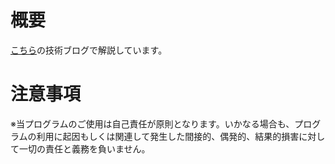 # 概要
[こちら](https://zenn.dev/subtaro/articles/2464d92a8b827f)の技術ブログで解説しています。

# 注意事項
※当プログラムのご使用は自己責任が原則となります。いかなる場合も、プログラムの利用に起因もしくは関連して発生した間接的、偶発的、結果的損害に対して一切の責任と義務を負いません。